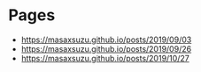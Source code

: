 # Pages

- https://masaxsuzu.github.io/posts/2019/09/03
- https://masaxsuzu.github.io/posts/2019/09/26
- https://masaxsuzu.github.io/posts/2019/10/27